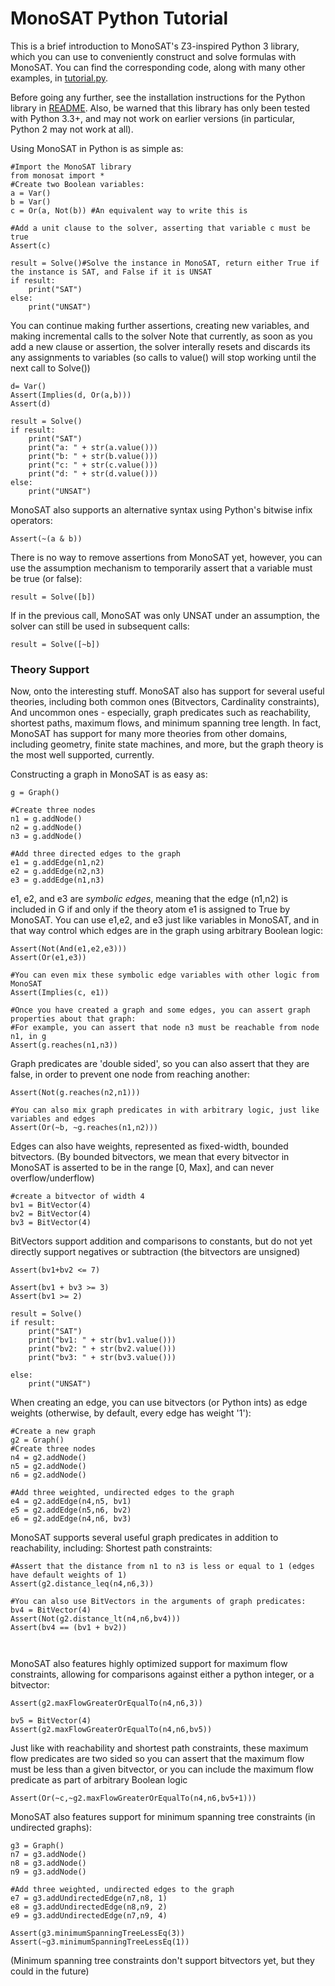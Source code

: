 # MonoSAT Python Tutorial

This is a brief introduction to MonoSAT's Z3-inspired Python 3 library, which you can use to
conveniently construct and solve formulas with MonoSAT. 
You can find the corresponding code, along with many other examples, in [tutorial.py].

Before going any further, see the installation instructions for the Python library in [README].
Also, be warned that this library has only been tested with Python 3.3+, and may not work on earlier
versions (in particular, Python 2 may not work at all).

Using MonoSAT in Python is as simple as:

``` 
#Import the MonoSAT library
from monosat import *
#Create two Boolean variables:
a = Var() 
b = Var() 
c = Or(a, Not(b)) #An equivalent way to write this is

#Add a unit clause to the solver, asserting that variable c must be true
Assert(c)

result = Solve()#Solve the instance in MonoSAT, return either True if the instance is SAT, and False if it is UNSAT
if result:
	print("SAT")
else:
	print("UNSAT")

```
	
You can continue making further assertions, creating new variables, and making incremental calls to the solver
Note that currently, as soon as you add a new clause or assertion, the solver interally resets and discards its
any assignments to variables (so calls to value() will stop working until the next call to Solve())

```
d= Var()
Assert(Implies(d, Or(a,b)))
Assert(d)

result = Solve()
if result:
	print("SAT")
	print("a: " + str(a.value())) 
	print("b: " + str(b.value()))
	print("c: " + str(c.value()))
	print("d: " + str(d.value()))
else:
	print("UNSAT")
```	

MonoSAT also supports an alternative syntax using Python's bitwise infix operators:

```
Assert(~(a & b))

```

There is no way to remove assertions from MonoSAT yet, however, you can use the assumption mechanism to
temporarily assert that a variable must be true (or false):

```
result = Solve([b])

```

If in the previous call, MonoSAT was only UNSAT under an assumption, the solver can still be used in subsequent calls:

```
result = Solve([~b])

```	

### Theory Support
 
Now, onto the interesting stuff. 
MonoSAT also has support for several useful theories, including both common ones (Bitvectors, Cardinality constraints), 
And uncommon ones - especially, graph predicates such as reachability, shortest paths, maximum flows, and minimum spanning tree length.
In fact, MonoSAT has support for many more theories from other domains, including geometry, finite state machines, and more,
but the graph theory is the most well supported, currently.

Constructing a graph in MonoSAT is as easy as:

```
g = Graph()

#Create three nodes
n1 = g.addNode()
n2 = g.addNode()
n3 = g.addNode()

#Add three directed edges to the graph
e1 = g.addEdge(n1,n2) 
e2 = g.addEdge(n2,n3) 
e3 = g.addEdge(n1,n3)

```

e1, e2, and e3 are *symbolic edges*, meaning that the edge (n1,n2) is included in G if and only if the
theory atom e1 is assigned to True by MonoSAT.
You can use e1,e2, and e3 just like variables in MonoSAT, and in that way control which edges are in the graph
using arbitrary Boolean logic:

```
Assert(Not(And(e1,e2,e3)))
Assert(Or(e1,e3))

#You can even mix these symbolic edge variables with other logic from MonoSAT
Assert(Implies(c, e1)) 
 
#Once you have created a graph and some edges, you can assert graph properties about that graph:
#For example, you can assert that node n3 must be reachable from node n1, in g
Assert(g.reaches(n1,n3))

```


Graph predicates are 'double sided', so you can also assert that they are false, in order to 
prevent one node from reaching another:

```
Assert(Not(g.reaches(n2,n1)))

#You can also mix graph predicates in with arbitrary logic, just like variables and edges
Assert(Or(~b, ~g.reaches(n1,n2)))

```

Edges can also have weights, represented as fixed-width, bounded bitvectors.
(By bounded bitvectors, we mean that every bitvector in MonoSAT is asserted to 
be in the range [0, Max], and can never overflow/underflow)

```
#create a bitvector of width 4
bv1 = BitVector(4)
bv2 = BitVector(4)
bv3 = BitVector(4)
```

BitVectors support addition and comparisons to constants, but do not yet directly support negatives 
or subtraction (the bitvectors are unsigned)

```
Assert(bv1+bv2 <= 7)

Assert(bv1 + bv3 >= 3)
Assert(bv1 >= 2)

result = Solve()
if result:
	print("SAT")
	print("bv1: " + str(bv1.value())) 
	print("bv2: " + str(bv2.value()))
	print("bv3: " + str(bv3.value()))

else:
	print("UNSAT")
```

When creating an edge, you can use bitvectors (or Python ints) as edge weights (otherwise, by default, every edge has weight '1'):

```
#Create a new graph
g2 = Graph()
#Create three nodes
n4 = g2.addNode()
n5 = g2.addNode()
n6 = g2.addNode()

#Add three weighted, undirected edges to the graph
e4 = g2.addEdge(n4,n5, bv1) 
e5 = g2.addEdge(n5,n6, bv2) 
e6 = g2.addEdge(n4,n6, bv3)
```

MonoSAT supports several useful graph predicates in addition to reachability, including:
Shortest path constraints:
```
#Assert that the distance from n1 to n3 is less or equal to 1 (edges have default weights of 1)
Assert(g2.distance_leq(n4,n6,3)) 

#You can also use BitVectors in the arguments of graph predicates:
bv4 = BitVector(4)
Assert(Not(g2.distance_lt(n4,n6,bv4)))
Assert(bv4 == (bv1 + bv2))

	
```

MonoSAT also features highly optimized support for maximum flow constraints, allowing for comparisons against either a python integer, or a bitvector:
```
Assert(g2.maxFlowGreaterOrEqualTo(n4,n6,3))

bv5 = BitVector(4)
Assert(g2.maxFlowGreaterOrEqualTo(n4,n6,bv5))
```

Just like with reachability and shortest path constraints, these maximum flow predicates are two sided
so you can assert that the maximum flow must be less than a given bitvector, or you can include the
maximum flow predicate as part of arbitrary Boolean logic 

```
Assert(Or(~c,~g2.maxFlowGreaterOrEqualTo(n4,n6,bv5+1)))

```
	
MonoSAT also features support for minimum spanning tree constraints (in undirected graphs):
```
g3 = Graph()
n7 = g3.addNode()
n8 = g3.addNode()
n9 = g3.addNode()

#Add three weighted, undirected edges to the graph
e7 = g3.addUndirectedEdge(n7,n8, 1) 
e8 = g3.addUndirectedEdge(n8,n9, 2) 
e9 = g3.addUndirectedEdge(n7,n9, 4)

Assert(g3.minimumSpanningTreeLessEq(3))
Assert(~g3.minimumSpanningTreeLessEq(1))
```

(Minimum spanning tree constraints don't support bitvectors yet, but they could in the future)


[tutorial.py]: examples/python/tutorial.py
[README]: README.md